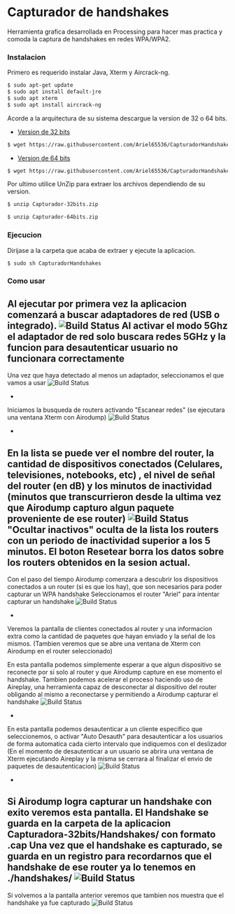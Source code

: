 # Capturador de handshakes
Herramienta grafica desarrollada en Processing para hacer mas practica y comoda la captura de handshakes en redes WPA/WPA2.

### Instalacion
Primero es requerido instalar Java, Xterm y Aircrack-ng.
```sh
$ sudo apt-get update
$ sudo apt install default-jre
$ sudo apt xterm
$ sudo apt install aircrack-ng
```
Acorde a la arquitectura de su sistema descargue la version de 32 o 64 bits.
- [Version de 32 bits](https://github.com/Ariel65536/CapturadorHandshakes/raw/master/bin/Capturador-32bits.zip)
 ```sh
$ wget https://raw.githubusercontent.com/Ariel65536/CapturadorHandshakes/master/bin/Capturador-32bits.zip
``` 

- [Version de 64 bits](https://github.com/Ariel65536/CapturadorHandshakes/raw/master/bin/Capturador-64bits.zip)

```sh
$ wget https://raw.githubusercontent.com/Ariel65536/CapturadorHandshakes/master/bin/Capturador-64bits.zip
``` 

Por ultimo utilice UnZip para extraer los archivos dependiendo de su version.
```sh
$ unzip Capturador-32bits.zip
``` 
```sh
$ unzip Capturador-64bits.zip
``` 

### Ejecucion
Dirijase a la carpeta que acaba de extraer y ejecute la aplicacion.
```sh
$ sudo sh CapturadorHandshakes
``` 

### Como usar
Al ejecutar por primera vez la aplicacion comenzará a buscar adaptadores de red (USB o integrado).
![Build Status](https://github.com/Ariel65536/CapturadorHandshakes/raw/master/Imagenes/PantallaPrincipal1.png)
Al activar el modo 5Ghz el adaptador de red solo buscara redes 5GHz y la funcion para desautenticar usuario no funcionara correctamente
-
Una vez que haya detectado al menos un adaptador, seleccionamos el que vamos a usar
![Build Status](https://github.com/Ariel65536/CapturadorHandshakes/raw/master/Imagenes/PantallaPrincipal2.png)

-
Iniciamos la busqueda de routers activando "Escanear redes" (se ejecutara una ventana Xterm con Airodump)
![Build Status](https://github.com/Ariel65536/CapturadorHandshakes/raw/master/Imagenes/PantallaRouters1.png)

-
En la lista se puede ver el nombre del router, la cantidad de dispositivos conectados (Celulares, televisiones, notebooks, etc) , el nivel de señal del router (en dB) y los minutos de inactividad (minutos que transcurrieron desde la ultima vez que Airodump capturo algun paquete proveniente de ese router)
![Build Status](https://github.com/Ariel65536/CapturadorHandshakes/raw/master/Imagenes/PantallaRouters2.png)
"Ocultar inactivos" oculta de la lista los routers con un periodo de inactividad superior a los 5 minutos.
El boton Resetear borra los datos sobre los routers obtenidos en la sesion actual.
-

Con el paso del tiempo Airodump comenzara a descubrir los dispositivos conectados a un router (si es que los hay), que son necesarios para poder capturar un WPA handshake
Seleccionamos el router "Ariel" para intentar capturar un handshake
![Build Status](https://github.com/Ariel65536/CapturadorHandshakes/raw/master/Imagenes/PantallaRouters3.png)

-

Veremos la pantalla de clientes conectados al router y una informacion extra como la cantidad de paquetes que hayan enviado y la señal de los mismos. (Tambien veremos que se abre una ventana de Xterm con Airodump en el router seleccionado)

En esta pantalla podemos simplemente esperar a que algun dispositivo se reconecte por si solo al router y que Airodump capture en ese momento el handshake.
Tambien podemos acelerar el proceso haciendo uso de Aireplay, una herramienta capaz de desconectar al dispositivo del router obligando al mismo a reconectarse y permitiendo a Airodump capturar el handshake
![Build Status](https://github.com/Ariel65536/CapturadorHandshakes/raw/master/Imagenes/PantallaClientes1.png)

-

En esta pantalla podemos desautenticar a un cliente especifico que seleccionemos, o activar "Auto Desauth" para desautenticar a los usuarios de forma automatica cada cierto intervalo que indiquemos con el deslizador
(En el momento de desautenticar a un usuario se abrira una ventana de Xterm ejecutando Aireplay y la misma se cerrara al finalizar el envio de paquetes de desautenticacion)
![Build Status](https://github.com/Ariel65536/CapturadorHandshakes/raw/master/Imagenes/PantallaClientes2.png)

-
Si Airodump logra capturar un handshake con exito veremos esta pantalla.
El Handshake se guarda en la carpeta de la aplicacion Capturadora-32bits/Handshakes/ con formato .cap
Una vez que el handshake es capturado, se guarda en un registro para recordarnos que el handshake de ese router ya lo tenemos en ./handshakes/
![Build Status](https://github.com/Ariel65536/CapturadorHandshakes/raw/master/Imagenes/PantallaClientes3.png)
-

Si volvemos a la pantalla anterior veremos que tambien nos muestra que el handshake ya fue capturado
![Build Status](https://github.com/Ariel65536/CapturadorHandshakes/raw/master/Imagenes/PantallaRouters4.png)
